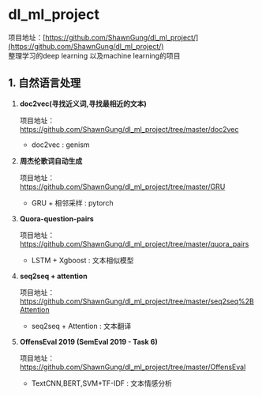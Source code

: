 # dl_ml_project

项目地址：[https://github.com/ShawnGung/dl_ml_project/](https://github.com/ShawnGung/dl_ml_project/)    
整理学习的deep learning 以及machine learning的项目

## 1. 自然语言处理
1. **doc2vec(寻找近义词,寻找最相近的文本)**  

    项目地址：https://github.com/ShawnGung/dl_ml_project/tree/master/doc2vec

	- doc2vec  : genism
  
2. **周杰伦歌词自动生成**  

    项目地址：https://github.com/ShawnGung/dl_ml_project/tree/master/GRU

	- GRU + 相邻采样 : pytorch
	
3. **Quora-question-pairs**  

    项目地址：https://github.com/ShawnGung/dl_ml_project/tree/master/quora_pairs

	- LSTM + Xgboost : 文本相似模型
	
4. **seq2seq + attention**  

    项目地址：https://github.com/ShawnGung/dl_ml_project/tree/master/seq2seq%2BAttention

	- seq2seq + Attention : 文本翻译

4. **OffensEval 2019 (SemEval 2019 - Task 6)**  

    项目地址：https://github.com/ShawnGung/dl_ml_project/tree/master/OffensEval

	- TextCNN,BERT,SVM+TF-IDF : 文本情感分析

